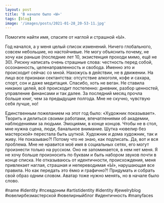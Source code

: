 ```yaml
---
layout: post
title: 'В начале было «Ы»'
tags: [blog]
image: '/images/posts/2021-01-28_20-53-11.jpg'
---
```


Помогите найти имя, спасите от наглой и страшной «Ы».

Год начался, а у меня целый список изменений. Ничего глобального, совсем небольшие, но настойчивые. Не могу объяснить почему, не хочу как раньше (последние лет 10, экзистенция проходи мимо, ещё не 30). Рискну написать очень страшные слова: честность перед собой, осознанность, целенаправленность и свобода. Именно это и происходит сейчас со мной. Нахожусь в действии, не в движении. На лицо все признаки сектантства: отсутствие алкоголя, кофе и сахара, спорт, сон и даже медитация. Спасибо, хоть не веган. Не ставила никаких целей, всё происходит постепенно: дневник, разбор ценностей, управление финансами и так далее. За последний месяц прочла больше книг, чем за предыдущие полгода. Мне не скучно, чувствую себя лучше, но!

Единственным пожеланием на этот год было: «Художник показывает». Творить и делиться своими работами, впечатлениями об академии, наблюдениями за людьми. Эмоциями, в конце концов. Чтобы не в стол, мне нужна сцена, люди, банальное внимание. Шутка «ювелир без мастерской» перестала быть шуткой. Художник и дома художник, так и живу. Не показываю?! Потому что не знаю, как подписать. Да, вот и вся проблема. Мне не нравится моё имя в социальных сетях, его могут произнести только на русском. Оно не запоминается, в нем нет меня. Я не хочу больше произносить по буквам и быть набором звуков почти в конце списка. Не отказываюсь от идентичности, происхождения, меня привлекает наглая, страшная и непереводимая «Ы», нарушающая все правила. Но как передать это ёмко и графично?! Придумать и собрать свой образ одним словом. Аватар тоже нужно менять, но в начале было слово.

#name #identity #псевдоним #artistidentity #identity #jewelryblog #ювелирбезмастерской #ювелирныйблог #идентичность #manyfaces
